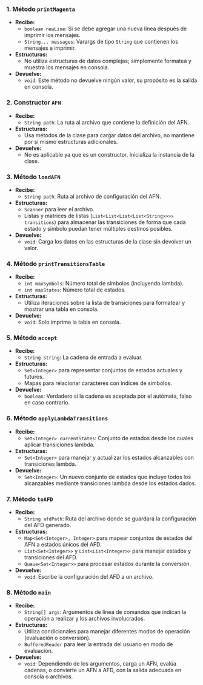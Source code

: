 ### 1. Método `printMagenta`
- **Recibe:**
    - `boolean newLine`: Si se debe agregar una nueva línea después de imprimir los mensajes.
    - `String... messages`: Varargs de tipo `String` que contienen los mensajes a imprimir.
- **Estructuras:**
    - No utiliza estructuras de datos complejas; simplemente formatea y muestra los mensajes en consola.
- **Devuelve:**
    - `void`: Este método no devuelve ningún valor, su propósito es la salida en consola.

### 2. Constructor `AFN`
- **Recibe:**
    - `String path`: La ruta al archivo que contiene la definición del AFN.
- **Estructuras:**
    - Usa métodos de la clase para cargar datos del archivo, no mantiene por sí mismo estructuras adicionales.
- **Devuelve:**
    - No es aplicable ya que es un constructor. Inicializa la instancia de la clase.

### 3. Método `loadAFN`
- **Recibe:**
    - `String path`: Ruta al archivo de configuración del AFN.
- **Estructuras:**
    - `Scanner` para leer el archivo.
    - Listas y matrices de listas (`List<List<List<List<String>>>> transitions`) para almacenar las transiciones de forma que cada estado y símbolo puedan tener múltiples destinos posibles.
- **Devuelve:**
    - `void`: Carga los datos en las estructuras de la clase sin devolver un valor.

### 4. Método `printTransitionsTable`
- **Recibe:**
    - `int maxSymbols`: Número total de símbolos (incluyendo lambda).
    - `int maxStates`: Número total de estados.
- **Estructuras:**
    - Utiliza iteraciones sobre la lista de transiciones para formatear y mostrar una tabla en consola.
- **Devuelve:**
    - `void`: Solo imprime la tabla en consola.

### 5. Método `accept`
- **Recibe:**
    - `String string`: La cadena de entrada a evaluar.
- **Estructuras:**
    - `Set<Integer>` para representar conjuntos de estados actuales y futuros.
    - Mapas para relacionar caracteres con índices de símbolos.
- **Devuelve:**
    - `boolean`: Verdadero si la cadena es aceptada por el autómata, falso en caso contrario.

### 6. Método `applyLambdaTransitions`
- **Recibe:**
    - `Set<Integer> currentStates`: Conjunto de estados desde los cuales aplicar transiciones lambda.
- **Estructuras:**
    - `Set<Integer>` para manejar y actualizar los estados alcanzables con transiciones lambda.
- **Devuelve:**
    - `Set<Integer>`: Un nuevo conjunto de estados que incluye todos los alcanzables mediante transiciones lambda desde los estados dados.

### 7. Método `toAFD`
- **Recibe:**
    - `String afdPath`: Ruta del archivo donde se guardará la configuración del AFD generado.
- **Estructuras:**
    - `Map<Set<Integer>, Integer>` para mapear conjuntos de estados del AFN a estados únicos del AFD.
    - `List<Set<Integer>>` y `List<List<Integer>>` para manejar estados y transiciones del AFD.
    - `Queue<Set<Integer>>` para procesar estados durante la conversión.
- **Devuelve:**
    - `void`: Escribe la configuración del AFD a un archivo.

### 8. Método `main`
- **Recibe:**
    - `String[] args`: Argumentos de línea de comandos que indican la operación a realizar y los archivos involucrados.
- **Estructuras:**
    - Utiliza condicionales para manejar diferentes modos de operación (evaluación o conversión).
    - `BufferedReader` para leer la entrada del usuario en modo de evaluación.
- **Devuelve:**
    - `void`: Dependiendo de los argumentos, carga un AFN, evalúa cadenas, o convierte un AFN a AFD, con la salida adecuada en consola o archivos.
